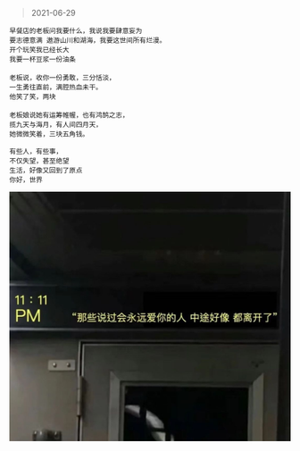 >2021-06-29

```
早餐店的老板问我要什么，我说我要肆意妄为 
要志德意满 遨游山川和湖海，我要这世间所有烂漫。
开个玩笑我已经长大 
我要一杯豆浆一份油条

老板说，收你一份勇敢，三分恬淡，
一生勇往直前，满腔热血未干。
他笑了笑，两块

老板娘说她有运筹帷幄，也有鸿鹄之志，
揽九天与海月，有人间四月天，
她微微笑着，三块五角钱。

```

```
有些人，有些事，
不仅失望，甚至绝望
生活，好像又回到了原点
你好，世界
```
![](../../images/2021-06-29.jpeg)